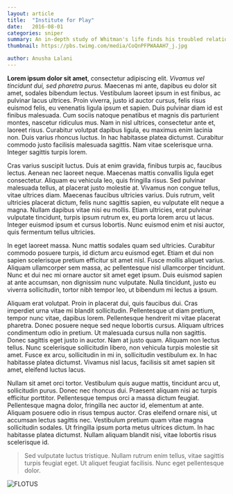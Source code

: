 ```yaml
---
layout: article
title:  "Institute for Play"
date:   2016-08-01
categories: sniper
summary: An in-depth study of Whitman's life finds his troubled relationship with his father to be a factor in the Tower shooting. 
thumbnail: https://pbs.twimg.com/media/CoQnPFPWAAAH7_j.jpg

author: Anusha Lalani
---
```

**Lorem ipsum dolor sit amet**, consectetur adipiscing elit. *Vivamus vel tincidunt dui, sed pharetra purus.* Maecenas mi ante, dapibus eu dolor sit amet, sodales bibendum lectus. Vestibulum laoreet ipsum in est finibus, ac pulvinar lacus ultrices. Proin viverra, justo id auctor cursus, felis risus euismod felis, eu venenatis ligula ipsum et sapien. Duis pulvinar diam id est finibus malesuada. Cum sociis natoque penatibus et magnis dis parturient montes, nascetur ridiculus mus. Nam in nisl ultrices, consectetur ante et, laoreet risus. Curabitur volutpat dapibus ligula, eu maximus enim lacinia non. Duis varius rhoncus luctus. In hac habitasse platea dictumst. Curabitur commodo justo facilisis malesuada sagittis. Nam vitae scelerisque urna. Integer sagittis turpis lorem.

Cras varius suscipit luctus. Duis at enim gravida, finibus turpis ac, faucibus lectus. Aenean nec laoreet neque. Maecenas mattis convallis ligula eget consectetur. Aliquam eu vehicula leo, quis fringilla risus. Sed pulvinar malesuada tellus, at placerat justo molestie at. Vivamus non congue tellus, vitae ultrices diam. Maecenas faucibus ultricies varius. Duis rutrum, velit ultricies placerat dictum, felis nunc sagittis sapien, eu vulputate elit neque a magna. Nullam dapibus vitae nisi eu mollis. Etiam ultricies, erat pulvinar vulputate tincidunt, turpis ipsum rutrum ex, eu porta lorem arcu ut lacus. Integer euismod ipsum et cursus lobortis. Nunc euismod enim et nisi auctor, quis fermentum tellus ultricies.

In eget laoreet massa. Nunc mattis sodales quam sed ultricies. Curabitur commodo posuere turpis, id dictum arcu euismod eget. Etiam et dui non sapien scelerisque pretium efficitur sit amet nisl. Fusce mollis aliquet varius. Aliquam ullamcorper sem massa, ac pellentesque nisl ullamcorper tincidunt. Nunc et dui nec mi ornare auctor sit amet eget ipsum. Duis euismod sapien at ante accumsan, non dignissim nunc vulputate. Nulla tincidunt, justo eu viverra sollicitudin, tortor nibh tempor leo, ut bibendum mi lectus a ipsum.

Aliquam erat volutpat. Proin in placerat dui, quis faucibus dui. Cras imperdiet urna vitae mi blandit sollicitudin. Pellentesque ut diam pretium, tempor nunc vitae, dapibus lorem. Pellentesque hendrerit mi vitae placerat pharetra. Donec posuere neque sed neque lobortis cursus. Aliquam ultrices condimentum odio in pretium. Ut malesuada cursus nulla non sagittis. Donec sagittis eget justo in auctor. Nam at justo quam. Aliquam non lectus tellus. Nunc scelerisque sollicitudin libero, non vehicula turpis molestie sit amet. Fusce ex arcu, sollicitudin in mi in, sollicitudin vestibulum ex. In hac habitasse platea dictumst. Vivamus nisl lacus, facilisis sit amet sapien sit amet, eleifend luctus lacus.

Nullam sit amet orci tortor. Vestibulum quis augue mattis, tincidunt arcu ut, sollicitudin purus. Donec nec rhoncus dui. Praesent aliquam nisi ac turpis efficitur porttitor. Pellentesque tempus orci a massa dictum feugiat. Pellentesque magna dolor, fringilla nec auctor id, elementum at ante. Aliquam posuere odio in risus tempus auctor. Cras eleifend ornare nisi, ut accumsan lectus sagittis nec. Vestibulum pretium quam vitae magna sollicitudin sodales. Ut fringilla ipsum porta metus ultrices dictum. In hac habitasse platea dictumst. Nullam aliquam blandit nisi, vitae lobortis risus scelerisque id. 

> Sed vulputate luctus tristique. Nullam rutrum enim tellus, vitae sagittis turpis feugiat eget. 
> Ut aliquet feugiat facilisis. Nunc eget pellentesque dolor.

![FLOTUS](http://cp91279.biography.com/BIO_Bio-Shorts_Michelle-Obama-Mini-Biography_0_181279_SF_HD_768x432-16x9.jpg)